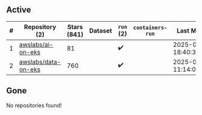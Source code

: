 ## Active
| # | Repository (2) | Stars (841) | Dataset | `run` (2) | `containers-run` | Last Modified |
| --- | --- | --- | --- | --- | --- | --- |
| 1 | [awslabs/ai-on-eks](https://github.com/awslabs/ai-on-eks) | 81 |  | :heavy_check_mark: |  | 2025-06-14 18:40:36+00:00 |
| 2 | [awslabs/data-on-eks](https://github.com/awslabs/data-on-eks) | 760 |  | :heavy_check_mark: |  | 2025-06-10 11:14:03+00:00 |

## Gone
No repositories found!
